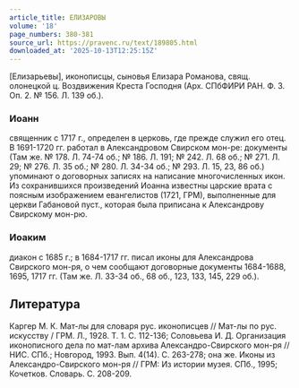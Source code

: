 ```yaml
---
article_title: ЕЛИЗАРОВЫ
volume: '18'
page_numbers: 380-381
source_url: https://pravenc.ru/text/189805.html
downloaded_at: '2025-10-13T12:25:15Z'
---
```


[Елизарьевы], иконописцы, сыновья Елизара Романова, свящ. олонецкой ц. Воздвижения Креста Господня (Арх. СПбФИРИ РАН. Ф. 3. Оп. 2. № 156. Л. 139 об.).

### Иоанн

священник с 1717 г., определен в церковь, где прежде служил его отец. В 1691-1720 гг. работал в Александровом Свирском мон-ре: документы (Там же. № 178. Л. 74-74 об.; № 186. Л. 191; № 242. Л. 68 об.; № 271. Л. 29; № 276. Л. 35 об.; № 280. Л. 34-34 об.; № 293. Л. 15, 23, 86 об.) упоминают о договорных записях на написание многочисленных икон. Из сохранившихся произведений Иоанна известны царские врата с поясным изображением евангелистов (1721, ГРМ), выполненные для церкви Габановой пуст., которая была приписана к Александрову Свирскому мон-рю.

### Иоаким

диакон с 1685 г.; в 1684-1717 гг. писал иконы для Александрова Свирского мон-ря, о чем сообщают договорные документы 1684-1688, 1695, 1717 гг. (Там же. Л. 33-34 об., 68 об., 123, 133, 145, 229 об.).

## Литература

Каргер М. К. Мат-лы для словаря рус. иконописцев // Мат-лы по рус. искусству / ГРМ. Л., 1928. Т. 1. С. 112-136; Соловьева И. Д. Организация иконописного дела по мат-лам архива Александро-Свирского мон-ря // НИС. СПб.; Новгород, 1993. Вып. 4(14). С. 263-278; она же. Иконы из Александро-Свирского мон-ря // ГРМ: Из истории музея. СПб., 1995; Кочетков. Словарь. С. 208-209.
